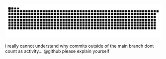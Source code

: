 <h1 align="center"></h1>

###

<img src="https://raw.githubusercontent.com/ardszsantos/ardszsantos/output/snake.svg" alt="Snake animation" />


i really cannot understand why commits outside of the main branch dont count as activity... @github please explain yourself
###
